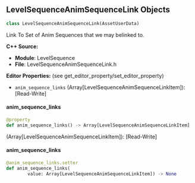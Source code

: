 ## LevelSequenceAnimSequenceLink Objects

```python
class LevelSequenceAnimSequenceLink(AssetUserData)
```

Link To Set of Anim Sequences that we may belinked to.

**C++ Source:**

- **Module**: LevelSequence
- **File**: LevelSequenceAnimSequenceLink.h

**Editor Properties:** (see get_editor_property/set_editor_property)

- ``anim_sequence_links`` (Array[LevelSequenceAnimSequenceLinkItem]):  [Read-Write]

<a id="unreal.LevelSequenceAnimSequenceLink.anim_sequence_links"></a>

#### anim_sequence_links

```python
@property
def anim_sequence_links() -> Array[LevelSequenceAnimSequenceLinkItem]
```

(Array[LevelSequenceAnimSequenceLinkItem]):  [Read-Write]

<a id="unreal.LevelSequenceAnimSequenceLink.anim_sequence_links"></a>

#### anim_sequence_links

```python
@anim_sequence_links.setter
def anim_sequence_links(
        value: Array[LevelSequenceAnimSequenceLinkItem]) -> None
```

<a id="unreal.LevelSequenceBurnIn"></a>